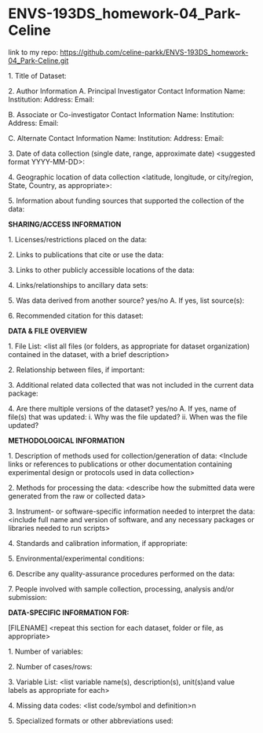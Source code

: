 # ENVS-193DS_homework-04_Park-Celine
link to my repo: https://github.com/celine-parkk/ENVS-193DS_homework-04_Park-Celine.git

1\. Title of Dataset:

2\. Author Information A. Principal Investigator Contact Information
Name: Institution: Address: Email:

B. Associate or Co-investigator Contact Information Name: Institution:
Address: Email:

C. Alternate Contact Information Name: Institution: Address: Email:

3\. Date of data collection (single date, range, approximate date)
\<suggested format YYYY-MM-DD\>:

4\. Geographic location of data collection \<latitude, longitude, or
city/region, State, Country, as appropriate\>:

5\. Information about funding sources that supported the collection of
the data:

**SHARING/ACCESS INFORMATION**

1\. Licenses/restrictions placed on the data:

2\. Links to publications that cite or use the data:

3\. Links to other publicly accessible locations of the data:

4\. Links/relationships to ancillary data sets:

5\. Was data derived from another source? yes/no A. If yes, list
source(s):

6\. Recommended citation for this dataset:

**DATA & FILE OVERVIEW**

1\. File List: \<list all files (or folders, as appropriate for dataset
organization) contained in the dataset, with a brief description\>

2\. Relationship between files, if important:

3\. Additional related data collected that was not included in the
current data package:

4\. Are there multiple versions of the dataset? yes/no A. If yes, name
of file(s) that was updated: i. Why was the file updated? ii. When was
the file updated?

**METHODOLOGICAL INFORMATION**

1\. Description of methods used for collection/generation of data:
\<Include links or references to publications or other documentation
containing experimental design or protocols used in data collection\>

2\. Methods for processing the data: \<describe how the submitted data
were generated from the raw or collected data\>

3\. Instrument- or software-specific information needed to interpret the
data: \<include full name and version of software, and any necessary
packages or libraries needed to run scripts\>

4\. Standards and calibration information, if appropriate:

5\. Environmental/experimental conditions:

6\. Describe any quality-assurance procedures performed on the data:

7\. People involved with sample collection, processing, analysis and/or
submission:

**DATA-SPECIFIC INFORMATION FOR:** 

\[FILENAME\] \<repeat this section for
each dataset, folder or file, as appropriate\>

1\. Number of variables:

2\. Number of cases/rows:

3\. Variable List: \<list variable name(s), description(s), unit(s)and
value labels as appropriate for each\>

4\. Missing data codes: \<list code/symbol and definition\>n

5\. Specialized formats or other abbreviations used:
